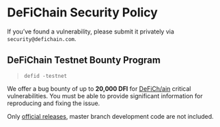 # DeFiChain Security Policy

If you’ve found a vulnerability, please submit it privately via `security@defichain.com`.

## DeFiChain Testnet Bounty Program

> `defid -testnet`

We offer a bug bounty of up to **20,000 DFI** for [DeFiCh/ain](https://github.com/defich/ain) critical vulnerabilities.
You must be able to provide significant information for reproducing and fixing the issue.

Only [official releases](https://github.com/DeFiCh/ain/releases), master branch development code are not included.
